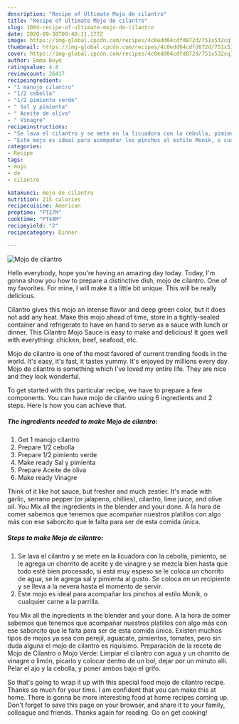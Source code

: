 ```yaml
---
description: "Recipe of Ultimate Mojo de cilantro"
title: "Recipe of Ultimate Mojo de cilantro"
slug: 1004-recipe-of-ultimate-mojo-de-cilantro
date: 2020-09-30T09:40:11.177Z
image: https://img-global.cpcdn.com/recipes/4c0edd04cdfd872d/751x532cq70/mojo-de-cilantro-foto-principal.jpg
thumbnail: https://img-global.cpcdn.com/recipes/4c0edd04cdfd872d/751x532cq70/mojo-de-cilantro-foto-principal.jpg
cover: https://img-global.cpcdn.com/recipes/4c0edd04cdfd872d/751x532cq70/mojo-de-cilantro-foto-principal.jpg
author: Emma Boyd
ratingvalue: 4.8
reviewcount: 26417
recipeingredient:
- "1 manojo cilantro"
- "1/2 cebolla"
- "1/2 pimiento verde"
- " Sal y pimienta"
- " Aceite de oliva"
- " Vinagre"
recipeinstructions:
- "Se lava el cilantro y se mete en la licuadora con la cebolla, pimiento, se le agrega un chorrito de aceite y de vinagre y se mezcla bien hasta que todo esté bien procesado, si está muy espeso se le coloca un chorrito de agua, se le agrega sal y pimienta al gusto. Se coloca en un recipiente y se lleva a la nevera hasta el momento de servir."
- "Este mojo es ideal para acompañar los pinchos al estilo Monik, o cualquier carne a la parrilla."
categories:
- Recipe
tags:
- mojo
- de
- cilantro

katakunci: mojo de cilantro 
nutrition: 215 calories
recipecuisine: American
preptime: "PT27M"
cooktime: "PT48M"
recipeyield: "2"
recipecategory: Dinner

---
```



![Mojo de cilantro](https://img-global.cpcdn.com/recipes/4c0edd04cdfd872d/751x532cq70/mojo-de-cilantro-foto-principal.jpg)

Hello everybody, hope you're having an amazing day today. Today, I'm gonna show you how to prepare a distinctive dish, mojo de cilantro. One of my favorites. For mine, I will make it a little bit unique. This will be really delicious.

Cilantro gives this mojo an intense flavor and deep green color, but it does not add any heat. Make this mojo ahead of time, store in a tightly-sealed container and refrigerate to have on hand to serve as a sauce with lunch or dinner. This Cilantro Mojo Sauce is easy to make and delicious! It goes well with everything: chicken, beef, seafood, etc.

Mojo de cilantro is one of the most favored of current trending foods in the world. It's easy, it's fast, it tastes yummy. It's enjoyed by millions every day. Mojo de cilantro is something which I've loved my entire life. They are nice and they look wonderful.


To get started with this particular recipe, we have to prepare a few components. You can have mojo de cilantro using 6 ingredients and 2 steps. Here is how you can achieve that.

<!--inarticleads1-->

##### The ingredients needed to make Mojo de cilantro:

1. Get 1 manojo cilantro
1. Prepare 1/2 cebolla
1. Prepare 1/2 pimiento verde
1. Make ready  Sal y pimienta
1. Prepare  Aceite de oliva
1. Make ready  Vinagre


Think of it like hot sauce, but fresher and much zestier. It&#39;s made with garlic, serrano pepper (or jalapeno, chillies), cilantro, lime juice, and olive oil. You Mix all the ingredients in the blender and your done. A la hora de comer sabemos que tenemos que acompañar nuestros platillos con algo más con ese saborcito que le falta para ser de esta comida única. 

<!--inarticleads2-->

##### Steps to make Mojo de cilantro:

1. Se lava el cilantro y se mete en la licuadora con la cebolla, pimiento, se le agrega un chorrito de aceite y de vinagre y se mezcla bien hasta que todo esté bien procesado, si está muy espeso se le coloca un chorrito de agua, se le agrega sal y pimienta al gusto. Se coloca en un recipiente y se lleva a la nevera hasta el momento de servir.
1. Este mojo es ideal para acompañar los pinchos al estilo Monik, o cualquier carne a la parrilla.


You Mix all the ingredients in the blender and your done. A la hora de comer sabemos que tenemos que acompañar nuestros platillos con algo más con ese saborcito que le falta para ser de esta comida única. Existen muchos tipos de mojos ya sea con perejil, aguacate, pimientos, tomates, pero sin duda alguna el mojo de cilantro es riquísimo. Preparación de la receta de Mojo de Cilantro o Mojo Verde: Limpiar el cilantro con agua y un chorrito de vinagre o limón, picarlo y colocar dentro de un bol, dejar por un minuto allí. Pelar el ajo y la cebolla, y poner ambos bajo el grifo. 

So that's going to wrap it up with this special food mojo de cilantro recipe. Thanks so much for your time. I am confident that you can make this at home. There is gonna be more interesting food at home recipes coming up. Don't forget to save this page on your browser, and share it to your family, colleague and friends. Thanks again for reading. Go on get cooking!
